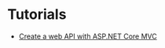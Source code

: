 
# Tutorials

- [Create a web API with ASP.NET Core MVC](https://docs.microsoft.com/pt-br/aspnet/core/tutorials/first-web-api?view=aspnetcore-2.2&tabs=visual-studio)
